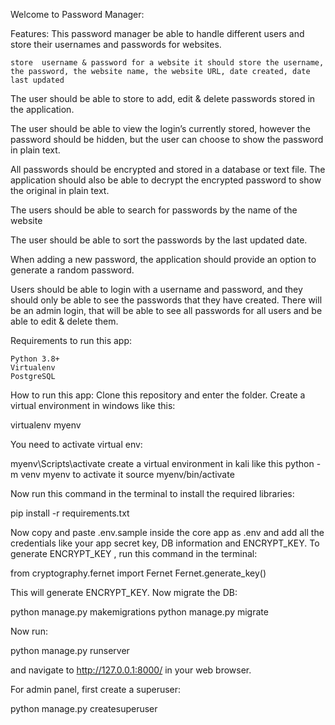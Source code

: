 Welcome to Password Manager:

Features: This password manager  be able to handle different users and store their usernames and passwords for websites.

    store  username & password for a website it should store the username, the password, the website name, the website URL, date created, date last updated

The user should  be able to store to add, edit & delete passwords stored in the application.

The user should be able to view the login’s currently stored, however the password should be hidden, but the user can choose to show the password in plain text.

All passwords should be encrypted and stored in a database or text file. The application should also be able to decrypt the encrypted password to show the original in plain text.

The users should be able to search for passwords by the name of the website 

The user should be able to sort the passwords by the last updated date.

When adding a new password, the application should provide an option to generate a random password.

Users should be able to login with a username and password, and they should only be able to see the passwords that they have created. There will be an admin login, that will be able to see all passwords for all users and be able to edit & delete them.

Requirements to run this app:

    Python 3.8+
    Virtualenv
    PostgreSQL

How to run this app: Clone this repository and enter the folder. Create a virtual environment in windows like this:

virtualenv myenv

You need to activate virtual env:

myenv\Scripts\activate
create a virtual environment in kali like this 
python -m venv myenv
to activate it 
source myenv/bin/activate

Now run this command in the terminal to install the required libraries:

pip install -r requirements.txt

Now copy and paste .env.sample inside the core app as .env and add all the credentials like your app secret key, DB information and ENCRYPT_KEY. To generate ENCRYPT_KEY , run this command in the terminal:

from cryptography.fernet import Fernet
Fernet.generate_key()

This will generate ENCRYPT_KEY. Now migrate the DB:

python manage.py makemigrations
python manage.py migrate

Now run:

python manage.py runserver

and navigate to http://127.0.0.1:8000/ in your web browser.

For admin panel, first create a superuser:

python manage.py createsuperuser
